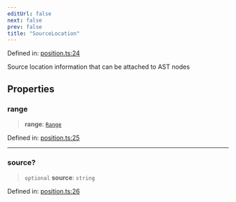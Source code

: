 ```yaml
---
editUrl: false
next: false
prev: false
title: "SourceLocation"
---
```


Defined in: [position.ts:24](https://github.com/rcs-agents/rcs-lang/blob/3e6d0013c4b9c0c5d7cd39eb149fd10244b5ea0b/packages/ast/src/position.ts#L24)

Source location information that can be attached to AST nodes

## Properties

### range

> **range**: [`Range`](/api/ast/interfaces/range/)

Defined in: [position.ts:25](https://github.com/rcs-agents/rcs-lang/blob/3e6d0013c4b9c0c5d7cd39eb149fd10244b5ea0b/packages/ast/src/position.ts#L25)

***

### source?

> `optional` **source**: `string`

Defined in: [position.ts:26](https://github.com/rcs-agents/rcs-lang/blob/3e6d0013c4b9c0c5d7cd39eb149fd10244b5ea0b/packages/ast/src/position.ts#L26)
